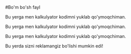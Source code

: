 #Bo'm bo'sh fayl


Bu yerga men kalkulyator kodimni yuklab qo'ymoqchiman.

Bu yerga men kalkulyator kodimni yuklab qo'ymoqchiman.

Bu yerga men kalkulyator kodimni yuklab qo'ymoqchiman.

Bu yerda sizni reklamangiz bo'lishi mumkin edi!
